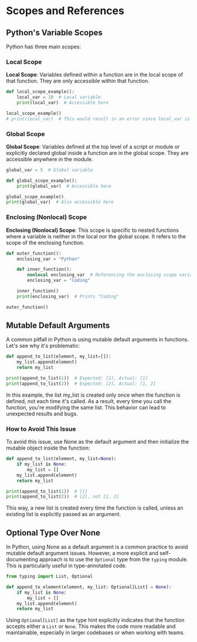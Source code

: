 # Scopes and References

## Python's Variable Scopes

Python has three main scopes:

### Local Scope

**Local Scope**: Variables defined within a function are in the local scope of that function. They are only accessible within that function.

```python
def local_scope_example():
    local_var = 10  # Local variable
    print(local_var)  # Accessible here

local_scope_example()
# print(local_var)  # This would result in an error since local_var is not accessible here
```


### Global Scope

**Global Scope**: Variables defined at the top level of a script or module or explicitly declared global inside a function are in the global scope. They are accessible anywhere in the module.

```python
global_var = 5  # Global variable

def global_scope_example():
    print(global_var)  # Accessible here

global_scope_example()
print(global_var)  # Also accessible here
```

### Enclosing (Nonlocal) Scope

**Enclosing (Nonlocal) Scope**: This scope is specific to nested functions where a variable is neither in the local nor the global scope. It refers to the scope of the enclosing function.

```python
def outer_function():
    enclosing_var = "Python"

    def inner_function():
        nonlocal enclosing_var  # Referencing the enclosing scope variable
        enclosing_var = "Coding"

    inner_function()
    print(enclosing_var)  # Prints "Coding"

outer_function()
```

## Mutable Default Arguments

A common pitfall in Python is using mutable default arguments in functions. Let's see why it's problematic:

```python
def append_to_list(element, my_list=[]):
    my_list.append(element)
    return my_list

print(append_to_list(1))  # Expected: [1], Actual: [1]
print(append_to_list(2))  # Expected: [2], Actual: [1, 2]
```

In this example, the list my_list is created only once when the function is defined, not each time it's called. As a result, every time you call the function, you're modifying the same list. This behavior can lead to unexpected results and bugs.

### How to Avoid This Issue

To avoid this issue, use None as the default argument and then initialize the mutable object inside the function:

```python
def append_to_list(element, my_list=None):
    if my_list is None:
        my_list = []
    my_list.append(element)
    return my_list

print(append_to_list(1))  # [1]
print(append_to_list(2))  # [2], not [1, 2]
```

This way, a new list is created every time the function is called, unless an existing list is explicitly passed as an argument.

## Optional Type Over None

In Python, using None as a default argument is a common practice to avoid mutable default argument issues. However, a more explicit and self-documenting approach is to use the `Optional` type from the `typing` module. This is particularly useful in type-annotated code.

```python
from typing import List, Optional

def append_to_element(element, my_list: Optional[List] = None):
    if my_list is None:
        my_list = []
    my_list.append(element)
    return my_list
```

Using `Optional[List]` as the type hint explicitly indicates that the function accepts either a `List` or `None`. This makes the code more readable and maintainable, especially in larger codebases or when working with teams.